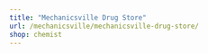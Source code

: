 ```yaml
---
title: "Mechanicsville Drug Store"
url: /mechanicsville/mechanicsville-drug-store/
shop: chemist
---
```

